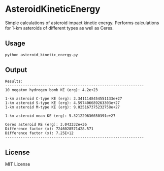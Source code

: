# AsteroidKineticEnergy

Simple calculations of asteroid impact kinetic energy. Performs calculations for 1-km asteroids of different types as well as Ceres.

## Usage

```shell
python asteroid_kinetic_energy.py
```

## Output

```shell
Results:
---------------------------------------------------------------
10 megaton hydrogen bomb KE (erg): 4.2e+23

1-km asteroid C-type KE (erg): 2.3411148454551133e+27
1-km asteroid S-type KE (erg): 4.597406689263303e+27
1-km asteroid M-type KE (erg): 9.025167375232758e+27

1-km asteroid mean KE (erg): 5.321229636650391e+27

Ceres asteroid KE (erg): 3.043332e+36
Difference factor (x): 7246028571428.571
Difference factor (x): 7.25E+12
---------------------------------------------------------------
```

## License

MIT License
